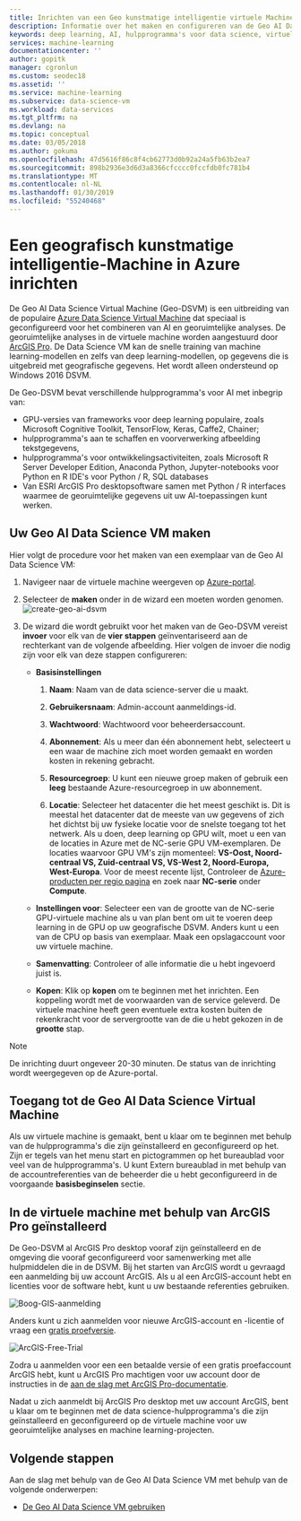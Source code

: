 ```yaml
---
title: Inrichten van een Geo kunstmatige intelligentie virtuele Machine op Azure - Azure | Microsoft Docs
description: Informatie over het maken en configureren van de Geo AI Data Science Virtual Machine. De Geo AI Data Science Virtual Machine biedt u de hulpmiddelen om AI en ML-oplossingen met behulp van geografische gegevens te maken.
keywords: deep learning, AI, hulpprogramma's voor data science, virtuele machine voor datatechnologie, georuimtelijke analyses
services: machine-learning
documentationcenter: ''
author: gopitk
manager: cgronlun
ms.custom: seodec18
ms.assetid: ''
ms.service: machine-learning
ms.subservice: data-science-vm
ms.workload: data-services
ms.tgt_pltfrm: na
ms.devlang: na
ms.topic: conceptual
ms.date: 03/05/2018
ms.author: gokuma
ms.openlocfilehash: 47d5616f86c8f4cb62773d0b92a24a5fb63b2ea7
ms.sourcegitcommit: 898b2936e3d6d3a8366cfcccc0fccfdb0fc781b4
ms.translationtype: MT
ms.contentlocale: nl-NL
ms.lasthandoff: 01/30/2019
ms.locfileid: "55240468"
---
```

# <a name="provision-a-geo-artificial-intelligence-virtual-machine-on-azure"></a>Een geografisch kunstmatige intelligentie-Machine in Azure inrichten 

De Geo AI Data Science Virtual Machine (Geo-DSVM) is een uitbreiding van de populaire [Azure Data Science Virtual Machine](https://aka.ms/dsvm) dat speciaal is geconfigureerd voor het combineren van AI en georuimtelijke analyses. De georuimtelijke analyses in de virtuele machine worden aangestuurd door [ArcGIS Pro](https://www.arcgis.com/features/index.html). De Data Science VM kan de snelle training van machine learning-modellen en zelfs van deep learning-modellen, op gegevens die is uitgebreid met geografische gegevens. Het wordt alleen ondersteund op Windows 2016 DSVM. 

De Geo-DSVM bevat verschillende hulpprogramma's voor AI met inbegrip van:

- GPU-versies van frameworks voor deep learning populaire, zoals Microsoft Cognitive Toolkit, TensorFlow, Keras, Caffe2, Chainer; 
- hulpprogramma's aan te schaffen en voorverwerking afbeelding tekstgegevens, 
- hulpprogramma's voor ontwikkelingsactiviteiten, zoals Microsoft R Server Developer Edition, Anaconda Python, Jupyter-notebooks voor Python en R IDE's voor Python / R, SQL databases
- Van ESRI ArcGIS Pro desktopsoftware samen met Python / R interfaces waarmee de georuimtelijke gegevens uit uw AI-toepassingen kunt werken. 


## <a name="create-your-geo-ai-data-science-vm"></a>Uw Geo AI Data Science VM maken

Hier volgt de procedure voor het maken van een exemplaar van de Geo AI Data Science VM: 


1. Navigeer naar de virtuele machine weergeven op [Azure-portal](https://ms.portal.azure.com/#create/microsoft-ads.geodsvmwindows).
2. Selecteer de **maken** onder in de wizard een moeten worden genomen.
![create-geo-ai-dsvm](./media/provision-geo-ai-dsvm/Create-Geo-AI.png)
3. De wizard die wordt gebruikt voor het maken van de Geo-DSVM vereist **invoer** voor elk van de **vier stappen** geïnventariseerd aan de rechterkant van de volgende afbeelding. Hier volgen de invoer die nodig zijn voor elk van deze stappen configureren:



   - **Basisinstellingen**

      1. **Naam**: Naam van de data science-server die u maakt.

      2. **Gebruikersnaam**: Admin-account aanmeldings-id.

      3. **Wachtwoord**: Wachtwoord voor beheerdersaccount.

      4. **Abonnement**: Als u meer dan één abonnement hebt, selecteert u een waar de machine zich moet worden gemaakt en worden kosten in rekening gebracht.

      5. **Resourcegroep**: U kunt een nieuwe groep maken of gebruik een **leeg** bestaande Azure-resourcegroep in uw abonnement.

      6. **Locatie**: Selecteer het datacenter die het meest geschikt is. Dit is meestal het datacenter dat de meeste van uw gegevens of zich het dichtst bij uw fysieke locatie voor de snelste toegang tot het netwerk. Als u doen, deep learning op GPU wilt, moet u een van de locaties in Azure met de NC-serie GPU VM-exemplaren. De locaties waarvoor GPU VM's zijn momenteel: **VS-Oost, Noord-centraal VS, Zuid-centraal VS, VS-West 2, Noord-Europa, West-Europa**. Voor de meest recente lijst, Controleer de [Azure-producten per regio pagina](https://azure.microsoft.com/regions/services/) en zoek naar **NC-serie** onder **Compute**. 


   - **Instellingen voor**: Selecteer een van de grootte van de NC-serie GPU-virtuele machine als u van plan bent om uit te voeren deep learning in de GPU op uw geografische DSVM. Anders kunt u een van de CPU op basis van exemplaar.  Maak een opslagaccount voor uw virtuele machine. 
   
   - **Samenvatting**: Controleer of alle informatie die u hebt ingevoerd juist is.

   - **Kopen**: Klik op **kopen** om te beginnen met het inrichten. Een koppeling wordt met de voorwaarden van de service geleverd. De virtuele machine heeft geen eventuele extra kosten buiten de rekenkracht voor de servergrootte van de die u hebt gekozen in de **grootte** stap. 

>[!NOTE]
> De inrichting duurt ongeveer 20-30 minuten. De status van de inrichting wordt weergegeven op de Azure-portal.


## <a name="how-to-access-the-geo-ai-data-science-virtual-machine"></a>Toegang tot de Geo AI Data Science Virtual Machine

Als uw virtuele machine is gemaakt, bent u klaar om te beginnen met behulp van de hulpprogramma's die zijn geïnstalleerd en geconfigureerd op het. Zijn er tegels van het menu start en pictogrammen op het bureaublad voor veel van de hulpprogramma's. U kunt Extern bureaublad in met behulp van de accountreferenties van de beheerder die u hebt geconfigureerd in de voorgaande **basisbeginselen** sectie. 


## <a name="using-arcgis-pro-installed-in-the-vm"></a>In de virtuele machine met behulp van ArcGIS Pro geïnstalleerd

De Geo-DSVM al ArcGIS Pro desktop vooraf zijn geïnstalleerd en de omgeving die vooraf geconfigureerd voor samenwerking met alle hulpmiddelen die in de DSVM. Bij het starten van ArcGIS wordt u gevraagd een aanmelding bij uw account ArcGIS. Als u al een ArcGIS-account hebt en licenties voor de software hebt, kunt u uw bestaande referenties gebruiken.  

![Boog-GIS-aanmelding](./media/provision-geo-ai-dsvm/ArcGISLogon.png)

Anders kunt u zich aanmelden voor nieuwe ArcGIS-account en -licentie of vraag een [gratis proefversie](https://www.arcgis.com/features/free-trial.html). 

![ArcGIS-Free-Trial](./media/provision-geo-ai-dsvm/ArcGIS-Free-Trial.png)

Zodra u aanmelden voor een een betaalde versie of een gratis proefaccount ArcGIS hebt, kunt u ArcGIS Pro machtigen voor uw account door de instructies in de [aan de slag met ArcGIS Pro-documentatie](http://www.esri.com/library/brochures/getting-started-with-arcgis-pro.pdf). 

Nadat u zich aanmeldt bij ArcGIS Pro desktop met uw account ArcGIS, bent u klaar om te beginnen met de data science-hulpprogramma's die zijn geïnstalleerd en geconfigureerd op de virtuele machine voor uw georuimtelijke analyses en machine learning-projecten.

## <a name="next-steps"></a>Volgende stappen

Aan de slag met behulp van de Geo AI Data Science VM met behulp van de volgende onderwerpen:

* [De Geo AI Data Science VM gebruiken](use-geo-ai-dsvm.md)
